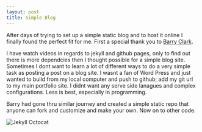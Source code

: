 ```yaml
---
layout: post
title: Simple Blog
---
```



After days of trying to set up a simple static blog and to host it online I finally found the perfect fit for me. 
First a special thank you to [Barry Clark](http://github.com/barryclark/jekyll-kickstart/).

I have watch videos in regards to jekyll and github pages, only to find out there is more dependcies then I thought possible for a simple blog site.  Sometimes I dont want to learn a lot of different ways to do a very simple task as posting a post on a blog site.  I wasnt a fan of Word Press and just wanted to build from my local computer and push to github; add my git url to my main portfolio site.  I didnt want any serve side lanagues and complex configurations.  Less is best, especially in programming.  

Barry had gone thru similar journey and created a simple static repo that anyone can fork and customize and make your own.  Now on to other code.

![Jekyll Octocat](/images/total-eclipse-of-the-octocat.jpg)
